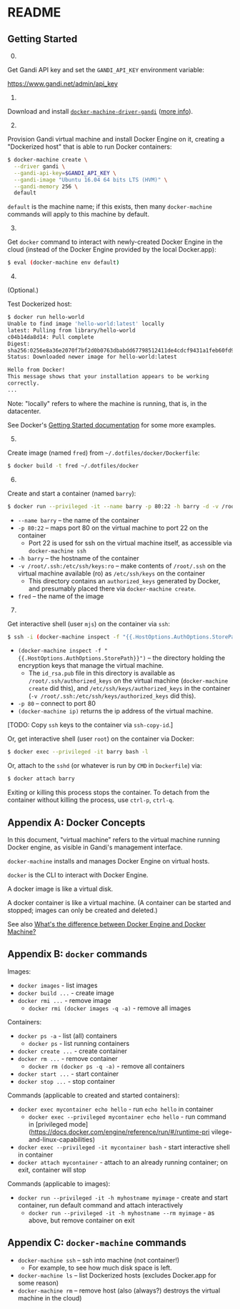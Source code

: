 # README

## Getting Started

0.

Get Gandi API key and set the `GANDI_API_KEY` environment variable:

https://www.gandi.net/admin/api_key

1.

Download and install
[`docker-machine-driver-gandi`](https://github.com/Gandi/docker-machine-gandi/releases)
([more info](https://github.com/Gandi/docker-machine-gandi)).

2.

Provision Gandi virtual machine and install Docker Engine on it, creating a
"Dockerized host" that is able to run Docker containers:

```sh
$ docker-machine create \
  --driver gandi \
  --gandi-api-key=$GANDI_API_KEY \
  --gandi-image "Ubuntu 16.04 64 bits LTS (HVM)" \
  --gandi-memory 256 \
  default
```

`default` is the machine name; if this exists, then many `docker-machine`
commands will apply to this machine by default.

3.

Get `docker` command to interact with newly-created Docker Engine in the cloud
(instead of the Docker Engine provided by the local Docker.app):

```sh
$ eval (docker-machine env default)
```

4.

(Optional.)

Test Dockerized host:

```sh
$ docker run hello-world
Unable to find image 'hello-world:latest' locally
latest: Pulling from library/hello-world
c04b14da8d14: Pull complete
Digest:
sha256:0256e8a36e2070f7bf2d0b0763dbabdd67798512411de4cdcf9431a1feb60fd9
Status: Downloaded newer image for hello-world:latest

Hello from Docker!
This message shows that your installation appears to be working
correctly.
...
```

Note: "locally" refers to where the machine is running, that is, in
the datacenter.

See Docker's [Getting Started
documentation](https://docs.docker.com/machine/get-started/#/run-containers-and-experiment-with-machine-commands)
for some more examples.

5.

Create image (named `fred`) from `~/.dotfiles/docker/Dockerfile`:

```sh
$ docker build -t fred ~/.dotfiles/docker
```

6.

Create and start a container (named `barry`):

```sh
$ docker run --privileged -it --name barry -p 80:22 -h barry -d -v /root/.ssh:/etc/ssh/keys:ro fred
```

* `--name barry` – the name of the container
* `-p 80:22` – maps port 80 on the virtual machine to port 22 on the container
  * Port 22 is used for ssh on the virtual machine itself, as accessible via
    `docker-machine ssh`
* `-h barry` – the hostname of the container
* `-v /root/.ssh:/etc/ssh/keys:ro` – make contents of `/root/.ssh` on the
  virtual machine available (ro) as `/etc/ssh/keys` on the container
  * This directory contains an `authorized_keys` generated by Docker, and
    presumably placed there via `docker-machine create`.
* `fred` – the name of the image

7.

Get interactive shell (user `mjs`) on the container via `ssh`:

```sh
$ ssh -i (docker-machine inspect -f "{{.HostOptions.AuthOptions.StorePath}}")/id_rsa -p 80 mjs@(docker-machine ip)
```

* `(docker-machine inspect -f "{{.HostOptions.AuthOptions.StorePath}}")` – the
directory holding the encryption keys that manage the virtual machine.
  * The `id_rsa.pub` file in this directory is available as
  `/root/.ssh/authorized_keys` on the virtual machine (`docker-machine create`
  did this), and `/etc/ssh/keys/authorized_keys` in the container (`-v
  /root/.ssh:/etc/ssh/keys/authorized_keys` did this).
* `-p 80` – connect to port 80
* `(docker-machine ip)` returns the ip address of the virtual machine.

[TODO: Copy `ssh` keys to the container via `ssh-copy-id`.]

Or, get interactive shell (user `root`) on the container via Docker:

```sh
$ docker exec --privileged -it barry bash -l
```

Or, attach to the `sshd` (or whatever is run by `CMD` in `Dockerfile`) via:

```sh
$ docker attach barry
```

Exiting or killing this process stops the container. To detach from the
container without killing the process, use `ctrl-p`, `ctrl-q`.

## Appendix A: Docker Concepts

In this document, "virtual machine" refers to the virtual machine running
Docker engine, as visible in Gandi's management interface.

`docker-machine` installs and manages Docker Engine on virtual hosts.

`docker` is the CLI to interact with Docker Engine.

A docker image is like a virtual disk.

A docker container is like a virtual machine. (A container can be
started and stopped; images can only be created and deleted.)

See also [What's the difference between Docker Engine and Docker
Machine?](https://docs.docker.com/machine/overview/#/what-s-the-difference-between-docker-engine-and-docker-machine)

## Appendix B: `docker` commands

Images:

* `docker images` - list images
* `docker build ...` - create image
* `docker rmi ...` - remove image
  * `docker rmi (docker images -q -a)` - remove all images

Containers:

* `docker ps -a` - list (all) containers
  * `docker ps` - list running containers
* `docker create ...` - create container
* `docker rm ...` - remove container
  * `docker rm (docker ps -q -a)` - remove all containers
* `docker start ...` - start container
* `docker stop ...` - stop container

Commands (applicable to created and started containers):

* `docker exec mycontainer echo hello` - run `echo hello` in container
  * `docker exec --privileged mycontainer echo hello` - run command in
    [privileged mode](https://docs.docker.com/engine/reference/run/#/runtime-pri
    vilege-and-linux-capabilities)
* `docker exec --privileged -it mycontainer bash` - start interactive shell in
  container
* `docker attach mycontainer` - attach to an already running container; on exit,
  container will stop

Commands (applicable to images):

* `docker run --privileged -it -h myhostname myimage` - create and start
  container, run default command and attach interactively
  * `docker run --privileged -it -h myhostname --rm myimage` - as above, but
    remove container on exit

## Appendix C: `docker-machine` commands

* `docker-machine ssh` – ssh into machine (not container!)
  * For example, to see how much disk space is left.
* `docker-machine ls` – list Dockerized hosts (excludes Docker.app for some
  reason)
* `docker-machine rm` – remove host (also (always?) destroys the virtual machine
  in the cloud)
